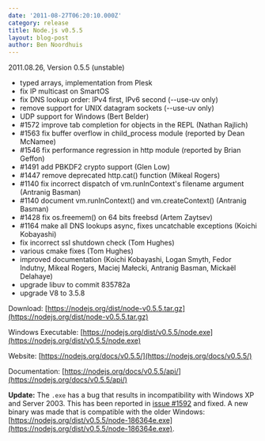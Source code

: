 ```yaml
---
date: '2011-08-27T06:20:10.000Z'
category: release
title: Node.js v0.5.5
layout: blog-post
author: Ben Noordhuis
---
```


2011.08.26, Version 0.5.5 (unstable)

- typed arrays, implementation from Plesk
- fix IP multicast on SmartOS
- fix DNS lookup order: IPv4 first, IPv6 second (--use-uv only)
- remove support for UNIX datagram sockets (--use-uv only)
- UDP support for Windows (Bert Belder)
- #1572 improve tab completion for objects in the REPL (Nathan Rajlich)
- #1563 fix buffer overflow in child_process module (reported by Dean McNamee)
- #1546 fix performance regression in http module (reported by Brian Geffon)
- #1491 add PBKDF2 crypto support (Glen Low)
- #1447 remove deprecated http.cat() function (Mikeal Rogers)
- #1140 fix incorrect dispatch of vm.runInContext's filename argument (Antranig Basman)
- #1140 document vm.runInContext() and vm.createContext() (Antranig Basman)
- #1428 fix os.freemem() on 64 bits freebsd (Artem Zaytsev)
- #1164 make all DNS lookups async, fixes uncatchable exceptions (Koichi Kobayashi)
- fix incorrect ssl shutdown check (Tom Hughes)
- various cmake fixes (Tom Hughes)
- improved documentation (Koichi Kobayashi, Logan Smyth, Fedor Indutny, Mikeal Rogers, Maciej Małecki, Antranig Basman, Mickaël Delahaye)
- upgrade libuv to commit 835782a
- upgrade V8 to 3.5.8

Download: [https://nodejs.org/dist/node-v0.5.5.tar.gz](https://nodejs.org/dist/node-v0.5.5.tar.gz)

Windows Executable: [https://nodejs.org/dist/v0.5.5/node.exe](https://nodejs.org/dist/v0.5.5/node.exe)

Website: [https://nodejs.org/docs/v0.5.5/](https://nodejs.org/docs/v0.5.5/)

Documentation: [https://nodejs.org/docs/v0.5.5/api/](https://nodejs.org/docs/v0.5.5/api/)

**Update:** The `.exe` has a bug that results in incompatibility with Windows XP and Server 2003. This has been reported in [issue #1592](https://github.com/joyent/node/issues/1592) and fixed. A new binary was made that is compatible with the older Windows: [https://nodejs.org/dist/v0.5.5/node-186364e.exe](https://nodejs.org/dist/v0.5.5/node-186364e.exe).

